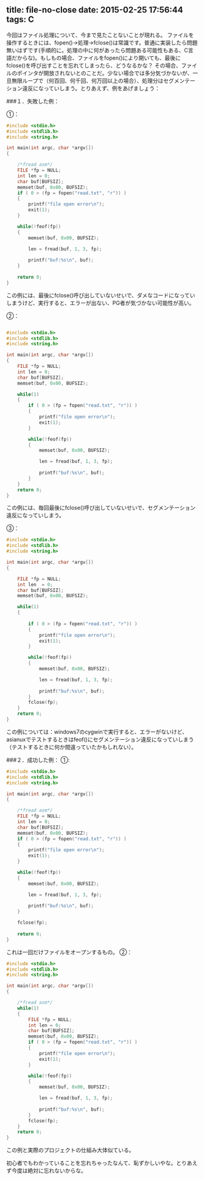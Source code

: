 title: file-no-close
date: 2015-02-25 17:56:44
tags: C
---

今回はファイル処理について、今まで見たことないことが現れる。
ファイルを操作するときには、fopen()->処理->fclose()は常識です。普通に実装したら問題無いはずです(手順的に。処理の中に何があったら問題ある可能性もある、C言語だからな)。もしもの場合、ファイルをfopen()により開いても、最後にfclose()を呼び出すことを忘れてしまったら、どうなるかな？
その場合、ファイルのポインタが開放されないとのことだ。少ない場合では多分気づかないが、一旦無限ループで（何百回、何千回、何万回以上の場合）、処理分はセグメンテーション違反になっていしまう。とりあえず、例をあげましょう：

###１．失敗した例：

①：
```C
#include <stdio.h>
#include <stdlib.h>
#include <string.h>

int main(int argc, char *argv[])
{

	/*fread asm*/
	FILE *fp = NULL;
	int len = 0;
	char buf[BUFSIZ];
	memset(buf, 0x00, BUFSIZ);
	if ( 0 > (fp = fopen("read.txt", "r")) )
	{
		printf("file open error\n");
		exit(1);
	}

	while(!feof(fp))
	{
		memset(buf, 0x00, BUFSIZ);

		len = fread(buf, 1, 3, fp);
		
		printf("buf:%s\n", buf);
	}
	
	return 0;
}
```

この例には、最後にfclose()呼び出していないせいで、ダメなコードになっていしまうけど、実行すると、エラーが出ない、PG者が気づかない可能性が高い。

②：

```C

#include <stdio.h>
#include <stdlib.h>
#include <string.h>

int main(int argc, char *argv[])
{
	FILE *fp = NULL;
	int len = 0;
	char buf[BUFSIZ];
	memset(buf, 0x00, BUFSIZ);

	while(1)
	{
		if ( 0 > (fp = fopen("read.txt", "r")) )
		{
			printf("file open error\n");
			exit(1);
		}

		while(!feof(fp))
		{
			memset(buf, 0x00, BUFSIZ);

			len = fread(buf, 1, 3, fp);
			
			printf("buf:%s\n", buf);
		}
	}
	return 0;
}
```
この例には、毎回最後にfclose()呼び出していないせいで、セグメンテーション違反になっていしまう。

③：
```C
#include <stdio.h>
#include <stdlib.h>
#include <string.h>

int main(int argc, char *argv[])
{

	FILE *fp = NULL;
	int len  = 0;
	char buf[BUFSIZ];
	memset(buf, 0x00, BUFSIZ);

	while(1)
	{
		
		if ( 0 > (fp = fopen("read.txt", "r")) )
		{
			printf("file open error\n");
			exit(1);
		}

		while(!feof(fp))
		{
			memset(buf, 0x00, BUFSIZ);

			len = fread(buf, 1, 3, fp);
			
			printf("buf:%s\n", buf);
		}
		fclose(fp);
	}
	return 0;
}
```

この例については：windows7のcygwinで実行すると、エラーがないけど、asianuxでテストするときはfeof()にセグメンテーション違反になっていしまう（テストするときに何か間違っていたかもしれない）。

###２．成功した例：
①:

```C
#include <stdio.h>
#include <stdlib.h>
#include <string.h>

int main(int argc, char *argv[])
{

	/*fread asm*/
	FILE *fp = NULL;
	int len = 0;
	char buf[BUFSIZ];
	memset(buf, 0x00, BUFSIZ);
	if ( 0 > (fp = fopen("read.txt", "r")) )
	{
		printf("file open error\n");
		exit(1);
	}

	while(!feof(fp))
	{
		memset(buf, 0x00, BUFSIZ);

		len = fread(buf, 1, 3, fp);
		
		printf("buf:%s\n", buf);
	}

	fclose(fp);
	
	return 0;
}
```

これは一回だけファイルをオープンするもの。
②：

```C
#include <stdio.h>
#include <stdlib.h>
#include <string.h>

int main(int argc, char *argv[])
{

	/*fread asm*/
	while(1)
	{
		FILE *fp = NULL;
		int len = 0;
		char buf[BUFSIZ];
		memset(buf, 0x00, BUFSIZ);
		if ( 0 > (fp = fopen("read.txt", "r")) )
		{
			printf("file open error\n");
			exit(1);
		}

		while(!feof(fp))
		{
			memset(buf, 0x00, BUFSIZ);

			len = fread(buf, 1, 3, fp);
			
			printf("buf:%s\n", buf);
		}
		fclose(fp);
	}
	return 0;
}
```

この例と実際のプロジェクトの仕組み大体似ている。


初心者でもわかっていることを忘れちゃったなんて、恥ずかしいやな。とりあえず今度は絶対に忘れないからな。